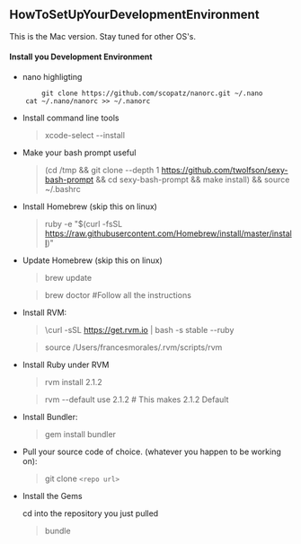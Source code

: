 HowToSetUpYourDevelopmentEnvironment
--------------------------------------
This is the Mac version. Stay tuned for other OS's.

#### Install you Development Environment


* nano highligting
```shell
        git clone https://github.com/scopatz/nanorc.git ~/.nano
	cat ~/.nano/nanorc >> ~/.nanorc
```
* Install command line tools
	> xcode-select --install
* Make your bash prompt useful
	> (cd /tmp && git clone --depth 1 https://github.com/twolfson/sexy-bash-prompt && cd sexy-bash-prompt && make install) && source ~/.bashrc

* Install Homebrew (skip this on linux)

	>ruby -e "$(curl -fsSL https://raw.githubusercontent.com/Homebrew/install/master/install)"
	
* Update Homebrew (skip this on linux)
	
	>brew update

	>brew doctor #Follow all the instructions

* Install RVM:

	>\curl -sSL https://get.rvm.io | bash -s stable --ruby
	
	>source /Users/francesmorales/.rvm/scripts/rvm
	
* Install Ruby under RVM

	>rvm install 2.1.2
	
	>rvm --default use 2.1.2           # This makes 2.1.2 Default
	
	
	
* Install Bundler:

	>gem install bundler
	
* Pull your source code of choice. (whatever you happen to be working on):

	>git clone `<repo url>`
	
* Install the Gems

	cd into the repository you just pulled
	
	>bundle
